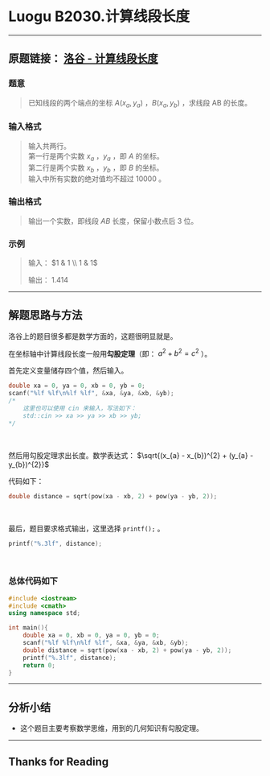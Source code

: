 # Luogu B2030.计算线段长度

---

## 原题链接： [洛谷 - 计算线段长度](https://www.luogu.com.cn/problem/B2030)

### 题意

> 已知线段的两个端点的坐标 $A(x_{a}, y_{a})$ ，$B(x_{a} ,y_{b})$ ，求线段 AB 的长度。

### 输入格式

> 输入共两行。  
> 第一行是两个实数 $x_{a}$ ，$y_{a}$ ，即 $A$ 的坐标。  
> 第二行是两个实数 $x_{b}$ ，$y_{b}$ ，即 $B$ 的坐标。  
> 输入中所有实数的绝对值均不超过 $10000$ 。  

### 输出格式

> 输出一个实数，即线段 $AB$ 长度，保留小数点后 $3$ 位。

### 示例

> 输入： $1 & 1 \\ 1 & 1$ 
>
> 输出： $1.414$ 

---

## 解题思路与方法

洛谷上的题目很多都是数学方面的，这题很明显就是。

在坐标轴中计算线段长度一般用**勾股定理**（即： $a^{2} + b^{2} = c^{2}$ ）。

首先定义变量储存四个值，然后输入。

```cpp
double xa = 0, ya = 0, xb = 0, yb = 0;
scanf("%lf %lf\n%lf %lf", &xa, &ya, &xb, &yb);
/*
	这里也可以使用 cin 来输入，写法如下：
	std::cin >> xa >> ya >> xb >> yb;
*/
```

<br>

然后用勾股定理求出长度。数学表达式： $\sqrt{(x_{a} - x_{b})^{2} + (y_{a} - y_{b})^{2}}$ 

代码如下：

```cpp
double distance = sqrt(pow(xa - xb, 2) + pow(ya - yb, 2));
```

<br>

最后，题目要求格式输出，这里选择 `printf();` 。

```cpp
printf("%.3lf", distance);
```

<br>


### 总体代码如下

```cpp
#include <iostream>
#include <cmath>
using namespace std;

int main(){
    double xa = 0, xb = 0, ya = 0, yb = 0;
    scanf("%lf %lf\n%lf %lf", &xa, &ya, &xb, &yb);
    double distance = sqrt(pow(xa - xb, 2) + pow(ya - yb, 2));
    printf("%.3lf", distance);
    return 0;
}
```

---

## 分析小结

- 这个题目主要考察数学思维，用到的几何知识有勾股定理。

---

## Thanks for Reading